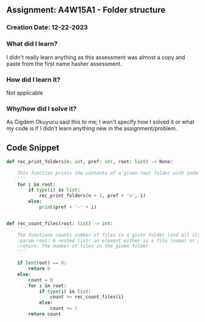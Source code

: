 ## Assignment: A4W15A1 - Folder structure

### Creation Date: 12-22-2023

### What did I learn?
I didn't really learn anything as this assessment was almost a copy and paste from the first name hasher assessment.  

### How did I learn it?
Not applicable

### Why/how did I solve it?
As Cigdem Okuyucu said this to me; I won't specify how I solved it or what my code is if I didn't
learn anything new in the assignment/problem.

## Code Snippet
```python
def rec_print_folders(n: int, pref: str, root: list) -> None:
    '''
    This function prints the contents of a given root folder with indentations.
    '''
    for i in root:
        if type(i) is list:
            rec_print_folders(n + 1, pref + '>', i)
        else:
            print(pref + '-' + i)


def rec_count_files(root: list) -> int:
    '''
    The functions counts number of files in a given folder (and all its sub-folders).
    :param root: A nested list: an element either is a file (name) or a list as a sub-folder.
    :return: The number of files in the given folder
    '''

    if len(root) == 0:
        return 0
    else:
        count = 0
        for i in root:
            if type(i) is list:
                count += rec_count_files(i)
            else:
                count += 1
        return count
```
